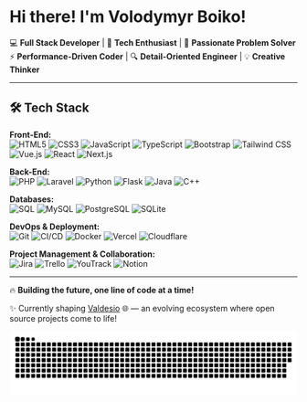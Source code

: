 #  Hi there! I'm Volodymyr Boiko!

💻 **Full Stack Developer** | 🧠 **Tech Enthusiast** | 🎯 **Passionate Problem Solver**  
⚡ **Performance-Driven Coder** | 🔍 **Detail-Oriented Engineer** | 💡 **Creative Thinker**  

---

## 🛠 Tech Stack  

**Front-End:**  
![HTML5](https://img.shields.io/badge/HTML5-E34F26?style=flat&logo=html5&logoColor=white) ![CSS3](https://img.shields.io/badge/CSS3-1572B6?style=flat&logo=css3&logoColor=white) ![JavaScript](https://img.shields.io/badge/JavaScript-F7DF1E?style=flat&logo=javascript&logoColor=black) ![TypeScript](https://img.shields.io/badge/TypeScript-3178C6?style=flat&logo=typescript&logoColor=white) ![Bootstrap](https://img.shields.io/badge/Bootstrap-7952B3?style=flat&logo=bootstrap&logoColor=white) ![Tailwind CSS](https://img.shields.io/badge/Tailwind%20CSS-06B6D4?style=flat&logo=tailwindcss&logoColor=white) ![Vue.js](https://img.shields.io/badge/Vue.js-4FC08D?style=flat&logo=vue.js&logoColor=white) ![React](https://img.shields.io/badge/React-61DAFB?style=flat&logo=react&logoColor=black) ![Next.js](https://img.shields.io/badge/Next.js-000000?style=flat&logo=next.js&logoColor=white)  

**Back-End:**  
![PHP](https://img.shields.io/badge/PHP-777BB4?style=flat&logo=php&logoColor=white) ![Laravel](https://img.shields.io/badge/Laravel-FF2D20?style=flat&logo=laravel&logoColor=white) ![Python](https://img.shields.io/badge/Python-3776AB?style=flat&logo=python&logoColor=white) ![Flask](https://img.shields.io/badge/Flask-000000?style=flat&logo=flask&logoColor=white) ![Java](https://img.shields.io/badge/Java-007396?style=flat&logo=java&logoColor=white) ![C++](https://img.shields.io/badge/C++-00599C?style=flat&logo=c%2B%2B&logoColor=white)  

**Databases:**  
![SQL](https://img.shields.io/badge/SQL-%23007396.svg?style=flat&logo=database&logoColor=white) ![MySQL](https://img.shields.io/badge/MySQL-4479A1?style=flat&logo=mysql&logoColor=white) ![PostgreSQL](https://img.shields.io/badge/PostgreSQL-336791?style=flat&logo=postgresql&logoColor=white) ![SQLite](https://img.shields.io/badge/SQLite-003B57?style=flat&logo=sqlite&logoColor=white)  

**DevOps & Deployment:**  
![Git](https://img.shields.io/badge/Git-F05032?style=flat&logo=git&logoColor=white) ![CI/CD](https://img.shields.io/badge/CI%2FCD-0A0A0A?style=flat&logo=githubactions&logoColor=white) ![Docker](https://img.shields.io/badge/Docker-2496ED?style=flat&logo=docker&logoColor=white) ![Vercel](https://img.shields.io/badge/Vercel-000000?style=flat&logo=vercel&logoColor=white) ![Cloudflare](https://img.shields.io/badge/Cloudflare-F38020?style=flat&logo=cloudflare&logoColor=white)

**Project Management & Collaboration:**  
![Jira](https://img.shields.io/badge/Jira-0052CC?style=flat&logo=jira&logoColor=white) ![Trello](https://img.shields.io/badge/Trello-0079BF?style=flat&logo=trello&logoColor=white) ![YouTrack](https://img.shields.io/badge/YouTrack-EA4C89?style=flat&logo=jetbrains&logoColor=white) ![Notion](https://img.shields.io/badge/Notion-000000?style=flat&logo=notion&logoColor=white)  

---

🔥 **Building the future, one line of code at a time!**

✨ Currently shaping [Valdesio](https://valdesio.pages.dev) 🌐 — an evolving ecosystem where open source projects come to life!

<picture>
  <source media="(prefers-color-scheme: dark)" srcset="https://raw.githubusercontent.com/volodymyr-boiko2002/volodymyr-boiko2002/output/github-snake-dark.svg" />
  <source media="(prefers-color-scheme: light)" srcset="https://raw.githubusercontent.com/volodymyr-boiko2002/volodymyr-boiko2002/output/github-snake.svg" />
  <img alt="github-snake" src="https://raw.githubusercontent.com/volodymyr-boiko2002/volodymyr-boiko2002/output/github-snake.svg" />
</picture>

